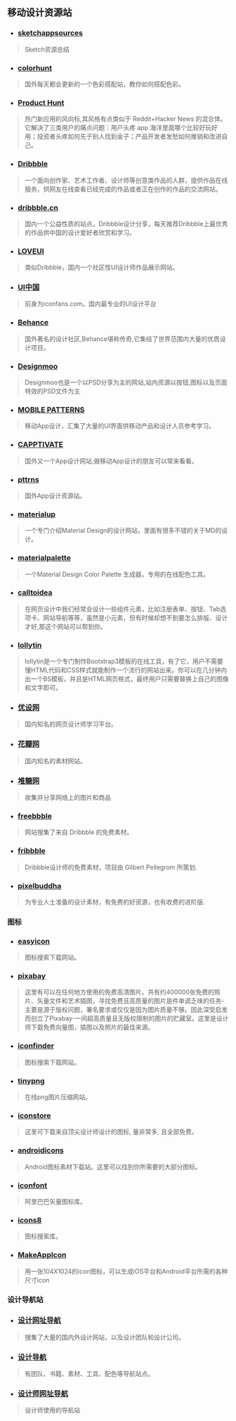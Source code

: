 ## 移动设计资源站

* ### [sketchappsources](http://www.sketchappsources.com/)
> Sketch资源总结

* ### [colorhunt](http://www.colorhunt.co/)
> 国外每天都会更新的一个色彩搭配站，教你如何搭配色彩。

* ### [Product Hunt](https://www.producthunt.com/)
> 热门新应用的风向标,其风格有点类似于 Reddit+Hacker News 的混合体。它解决了三类用户的痛点问题：用户头疼 app 海洋里面哪个比较好玩好用；投资者头疼如何先于别人找到金子；产品开发者发愁如何推销和改进自己。

* ### [Dribbble](https://dribbble.com/)
> 一个面向创作家、艺术工作者、设计师等创意类作品的人群，提供作品在线服务，供网友在线查看已经完成的作品或者正在创作的作品的交流网站。

* ### [dribbble.cn](http://dribbble.cn/)
> 国内一个公益性质的站点，Dribbble设计分享，每天推荐Dribbble上最优秀的作品供中国的设计爱好者欣赏和学习。

* ### [LOVEUI](http://loveui.cn/)
> 类似Dribbble，国内一个社区性UI设计师作品展示网站。

* ### [UI中国](http://www.ui.cn/)
> 前身为iconfans.com。国内最专业的UI设计平台

* ### [Behance](https://www.behance.net/)
> 国外著名的设计社区,Behance堪称传奇,它集结了世界范围内大量的优质设计项目。

* ### [Designmoo](http://Designmoo.com)
> Designmoo也是一个以PSD分享为主的网站,站内资源以按钮,图标以及页面特效的PSD文件为主

* ### [MOBILE PATTERNS](http://www.mobile-patterns.com/)
> 移动App设计，汇集了大量的UI界面供移动产品和设计人员参考学习。

* ### [CAPPTIVATE](http://capptivate.co/)
> 国外又一个App设计网站,做移动App设计的朋友可以常来看看。

* ### [pttrns](http://pttrns.com/)
> 国外App设计资源站。

* ### [materialup](http://www.materialup.com/)
> 一个专门介绍Material Design的设计网站，里面有很多不错的关于MD的设计。

* ### [materialpalette](http://www.materialpalette.com/)
> 一个Material Design Color Palette 生成器，专用的在线配色工具。

* ### [calltoidea](http://www.calltoidea.com/)
> 在网页设计中我们经常会设计一些组件元素，比如注册表单、按钮、Tab选项卡、网站导航等等，虽然是小元素，但有时候却想不到要怎么排版、设计才好,那这个网站可以帮到你。

* ### [lollytin](http://lollyt.in/)
> lollytin是一个专门制作Bootstrap3模板的在线工具，有了它，用户不需要懂HTML代码和CSS样式就能制作一个流行的网站出来。你可以在几分钟内出一个BS模板，并且是HTML网页格式，最终用户只需要替换上自己的图像和文字即可。

* ### [优设网](http://www.uisdc.com/)
> 国内知名的网页设计师学习平台。

* ### [花瓣网](http://huaban.com/)
> 国内知名的素材网站。

* ### [堆糖网](http://www.duitang.com/)
> 收集并分享网络上的图片和商品

* ### [freebbble](http://freebbble.com/)
> 网站搜集了来自 Dribbble 的免费素材。

* ### [fribbble](http://fribbble.com/)
> Dribbble设计师的免费素材，项目由 Gilbert Pellegrom 所策划.

* ### [pixelbuddha](http://pixelbuddha.net/)
> 为专业人士准备的设计素材，有免费的好资源，也有收费的进阶版.

### 图标
* ### [easyicon](http://www.easyicon.net/)
> 图标搜索下载网站。

* ###  [pixabay](https://pixabay.com/)
> 这里有可以在任何地方使用的免费高清图片。共有约400000张免费的照片、矢量文件和艺术插图，寻找免费且高质量的图片是件单调乏味的任务-主要是源于版权问题，署名要求或仅仅是因为图片质量不够。因此深受启发而创立了Pixabay-一间超高质量且无版权限制的图片的贮藏室。这里是设计师下载免费向量图，插图以及照片的最佳来源。

* ###  [iconfinder](https://www.iconfinder.com/)
> 图标搜索下载网站。

* ### [tinypng](https://tinypng.com/)
> 在线png图片压缩网站。

* ###  [iconstore](http://iconstore.co/)
> 这里可下载来自顶尖设计师设计的图标, 量非常多, 且全部免费。

* ###  [androidicons](http://www.androidicons.com/)
> Android图标素材下载站。这里可以找到你所需要的大部分图标。

* ### [iconfont](http://iconfont.cn/)
> 阿里巴巴矢量图标库。

* ### [icons8](https://icons8.com/)
> 图标搜索库。

* ### [MakeAppIcon](http://makeappicon.com/)
> 用一张104X1024的icon图标，可以生成iOS平台和Android平台所需的各种尺寸icon

### 设计导航站
* ### [设计网址导航](http://hao.zlg.cc/)
> 搜集了大量的国内外设计网站，以及设计团队和设计公司。

* ### [设计导航](http://hao.shejidaren.com/)
> 有团队、书籍、素材、工具、配色等导航站点。

* ### [设计师网址导航](http://hao.uisdc.com/)
>设计师使用的导航站
